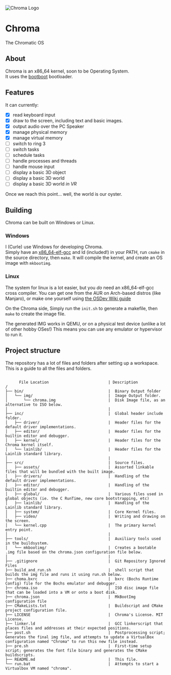 ![Chroma Logo](https://gemwire.uk/img/chroma/logo/480p.png)

# Chroma
The Chromatic OS

## About
Chroma is an x86_64 kernel, soon to be Operating System.  
It uses the [bootboot](https://gitlab.com/bztsrc/bootboot) bootloader.

## Features
It can currently: 
 - [x] read keyboard input
 - [x] draw to the screen, including text and basic images.
 - [x] output audio over the PC Speaker
 - [x] manage physical memory
 - [x] manage virtual memory
 - [ ] switch to ring 3
 - [ ] switch tasks
 - [ ] schedule tasks
 - [ ] handle processes and threads
 - [ ] handle mouse input
 - [ ] display a basic 3D object
 - [ ] display a basic 3D world
 - [ ] display a basic 3D world *in VR*

Once we reach this point... well, the world is our oyster.

## Building

Chroma can be built on Windows or Linux.

### Windows
I (Curle) use Windows for developing Chroma.  
Simply have an [x86_64-elf-gcc](https://github.com/lordmilko/i686-elf-tools) and ld (included!) in your PATH, run `cmake` in the source directory, then `make`.
It will compile the kernel, and create an OS image with `mkbootimg`.


### Linux

The system for linux is a lot easier, but you *do* need an x86_64-elf-gcc cross compiler. You can get one from the AUR on Arch-based distros (like Manjaro), or make one yourself using [the OSDev Wiki guide](https://wiki.osdev.org/GCC_Cross-Compiler)  

On the Chroma side, Simply run the `init.sh` to generate a makefile, then `make` to create the image file.  


The generated IMG works in QEMU, or on a physical test device (unlike a lot of other hobby OSes!)
This means you can use any emulator or hypervisor to run it.

 
## Project structure

The repository has a lot of files and folders after setting up a workspace. This is a guide to all the files and folders.

```

      File Location                          | Description
/
├── bin/                                     |  Binary Output folder
│   └── img/                                 |  Image Output folder.
│       └── chroma.img                       |  Disk Image file, as an alternative to ISO below.
│                                            |                       
├── inc/                                     |  Global header include folder.
│   ├── driver/                              |  Header files for the default driver implementations.
│   ├── editor/                              |  Header files for the builtin editor and debugger.
│   ├── kernel/                              |  Header files for the Chroma kernel itself.
│   └── lainlib/                             |  Header files for the Lainlib standard library.
│                                            | 
├── src/                                     |  Source files.
│   ├── assets/                              |  Assorted linkable files that will be bundled with the built image.
│   ├── drivers/                             |  Handling of the default driver implementations.
│   ├── editor/                              |  Handling of the builtin editor and debugger.
│   ├── global/                              |  Various files used in global objects (ie. the C RunTime, new core bootstrapping, etc)
│   ├── lainlib/                             |  Handling of the Lainlib standard library.
│   ├── system/                              |  Core Kernel files.
│   ├── video/                               |  Writing and drawing on the screen.
│   └── kernel.cpp                           |  The primary kernel entry point.
│                                            | 
├── tools/                                   |  Auxiliary tools used in the buildsystem.
│   └── mkbootimg/                           |  Creates a bootable .img file based on the chroma.json configuration file below.
│                                            | 
├── .gitignore                               |  Git Repository Ignored Files
├── build_and_run.sh                         |  shell script that builds the img file and runs it using run.sh below.
├── choma.bxrc                               |  bxrc (Bochs Runtime Config) file for the Bochs emulator and debugger.
├── chroma.iso                               |  ISO disc image file that can be loaded into a VM or onto a boot disk.
├── chroma.json                              |  MkBootImg configuration file
├── CMakeLists.txt                           |  Buildscript and CMake project configuration file.
├── LICENSE                                  |  Chroma's License. MIT License.
├── linker.ld                                |  GCC linkerscript that places files and addresses at their expected positions.
├── post.sh                                  |  Postprocessing script; Generates the final img file, and attempts to update a VirtualBox configuration named "Chroma" to run this new file instead.
├── pre.sh                                   |  First-time setup script; generates the font file binary and generates the CMake buildscripts.
├── README.md                                |  This file.
└── run.bat                                  |  Attempts to start a Virtualbox VM named "chroma".
```